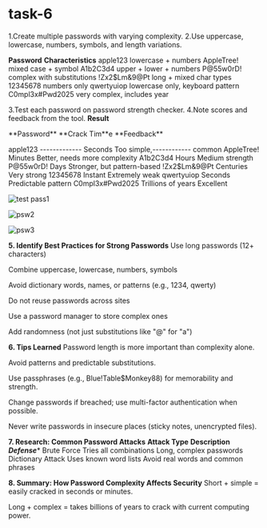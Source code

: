 # task-6
 1.Create multiple passwords with varying complexity.
 2.Use uppercase, lowercase, numbers, symbols, and length variations.

**Password**	                                        **Characteristics**
apple123	                                             lowercase + numbers
AppleTree!	                                         mixed case + symbol
A1b2C3d4	                                         upper + lower + numbers
P@55w0rD!                                           	complex with substitutions
!Zx2$Lm&9@Pt	                                     long + mixed char types
12345678                                               	numbers only
qwertyuiop	                                     lowercase only, keyboard pattern
C0mpl3x#Pwd2025                                   	very complex, includes year


3.Test each password on password strength checker.
 4.Note scores and feedback from the tool.
 **Result**
 <tr>
**Password**                                              	**Crack Tim**e	                          **Feedback**</tr>
 
apple123	    -------------                            Seconds	Too simple,------------                common
AppleTree!	                                                  Minutes	Better,                         needs more complexity
A1b2C3d4	                                                        Hours	                               Medium strength
P@55w0rD!	                                                    Days	Stronger,                        but pattern-based
!Zx2$Lm&9@Pt                                                   	Centuries	                            Very strong
12345678                                                        	Instant                              	Extremely weak
qwertyuiop	                                                      Seconds                              	Predictable pattern
C0mpl3x#Pwd2025                                              	Trillions of years	                     Excellent

![test pass1](https://github.com/user-attachments/assets/ce6d5189-1817-4cd4-b7d9-802a9e8a1480)

![psw2](https://github.com/user-attachments/assets/2c7da737-b323-4180-94ee-b083b38ae9ee)

![psw3](https://github.com/user-attachments/assets/f151eefc-ccf0-47de-afaf-6e3ca0d21302)

**5. Identify Best Practices for Strong Passwords**
Use long passwords (12+ characters)

Combine uppercase, lowercase, numbers, symbols

Avoid dictionary words, names, or patterns (e.g., 1234, qwerty)

Do not reuse passwords across sites

Use a password manager to store complex ones

Add randomness (not just substitutions like "@" for "a")

**6. Tips Learned**
Password length is more important than complexity alone.

Avoid patterns and predictable substitutions.

Use passphrases (e.g., Blue!Table$Monkey88) for memorability and strength.

Change passwords if breached; use multi-factor authentication when possible.

Never write passwords in insecure places (sticky notes, unencrypted files).


**7. Research: Common Password Attacks**
**Attack Type**	                                   **Description**	                        ***Defense****
Brute Force	                                      Tries all combinations	            Long, complex passwords
Dictionary Attack                                  	Uses known word lists	          Avoid real words and common phrases

**8. Summary: How Password Complexity Affects Security**
Short + simple = easily cracked in seconds or minutes.

Long + complex = takes billions of years to crack with current computing power.





 
